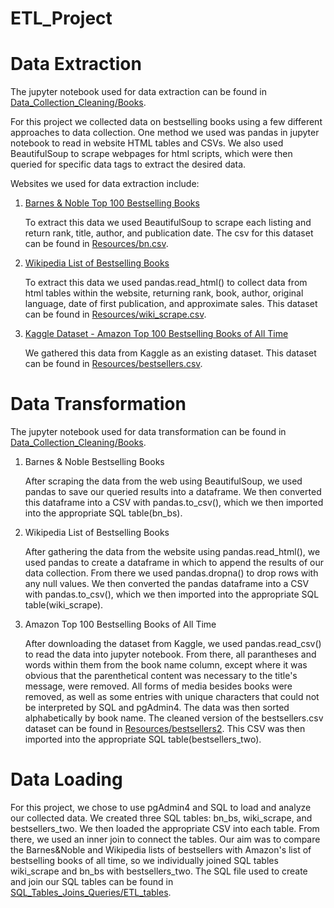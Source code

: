 # ETL_Project

# Data Extraction

The jupyter notebook used for data extraction can be found in [Data_Collection_Cleaning/Books](Data_Collection_Cleaning/Books).

For this project we collected data on bestselling books using a few different approaches to data collection. One method we used was pandas in jupyter notebook to read in website HTML tables and CSVs. We also used BeautifulSoup to scrape webpages for html scripts, which were then queried for specific data tags to extract the desired data.

Websites we used for data extraction include:

1. [Barnes & Noble Top 100 Bestselling Books](https://www.barnesandnoble.com/b/books/_/N-1fZ29Z8q8?Nrpp=20&page=) 

      To extract this data we used BeautifulSoup to scrape each listing and return rank, title, author, and publication date. The csv for this dataset can be found in [Resources/bn.csv](Resources/bn.csv).
    
2. [Wikipedia List of Bestselling Books](https://en.wikipedia.org/wiki/List_of_best-selling_books)

      To extract this data we used pandas.read_html() to collect data from html tables within the website, returning rank, book, author, original language, date of first publication, and approximate sales. This dataset can be found in [Resources/wiki_scrape.csv](Resources/wiki_scrape).
    
3. [Kaggle Dataset - Amazon Top 100 Bestselling Books of All Time](https://www.kaggle.com/ricardomendozavillar/amazon-top-100-bestselling-books-1995-2020)

      We gathered this data from Kaggle as an existing dataset. This dataset can be found in [Resources/bestsellers.csv](Resources/bestsellers.csv).

# Data Transformation

The jupyter notebook used for data transformation can be found in [Data_Collection_Cleaning/Books](Data_Collection_Cleaning/Books).

1. Barnes & Noble Bestselling Books

      After scraping the data from the web using BeautifulSoup, we used pandas to save our queried results into a dataframe. We then converted this dataframe into a CSV with pandas.to_csv(), which we then imported into the appropriate SQL table(bn_bs). 
      
2. Wikipedia List of Bestselling Books
      
      After gathering the data from the website using pandas.read_html(), we used pandas to create a dataframe in which to append the results of our data collection. From there we used pandas.dropna() to drop rows with any null values. We then converted the pandas dataframe into a CSV with pandas.to_csv(), which we then imported into the appropriate SQL table(wiki_scrape).
      
3. Amazon Top 100 Bestselling Books of All Time
      
      After downloading the dataset from Kaggle, we used pandas.read_csv() to read the data into jupyter notebook. From there, all parantheses and words within them from the book name column, except where it was obvious that the parenthetical content was necessary to the title's message, were removed. All forms of media besides books were removed, as well as some entries with unique characters that could not be interpreted by SQL and pgAdmin4. The data was then sorted alphabetically by book name. The cleaned version of the bestsellers.csv dataset can be found in [Resources/bestsellers2](Resources/bestsellers2). This CSV was then imported into the appropriate SQL table(bestsellers_two).
      
      
# Data Loading

For this project, we chose to use pgAdmin4 and SQL to load and analyze our collected data. We created three SQL tables: bn_bs, wiki_scrape, and bestsellers_two. We then loaded the appropriate CSV into each table. From there, we used an inner join to connect the tables. Our aim was to compare the Barnes&Noble and Wikipedia lists of bestsellers with Amazon's list of bestselling books of all time, so we individually joined SQL tables wiki_scrape and bn_bs with bestsellers_two. The SQL file used to create and join our SQL tables can be found in [SQL_Tables_Joins_Queries/ETL_tables](SQL_Tables_Joins_Queries/ETL_tables). 
